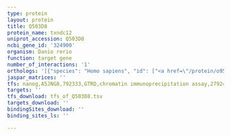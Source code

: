 ```yaml
---
type: protein
layout: protein
title: Q503D8
protein_name: txndc12
uniprot_accession: Q503D8
ncbi_gene_id: '324900'
organism: Danio rerio
function: target gene
number_of_interactions: '1'
orthologs: '[{"species": "Homo sapiens", "id": ["<a href=\"/protein/o95881\">O95881</a>"]}, {"species": "Mus musculus", "id": ["<a href=\"/protein/q9cqu0\">Q9CQU0</a>"]}, {"species": "Rattus norvegicus", "id": ["<a href=\"/protein/q498e0\">Q498E0</a>"]}, {"species": "Caenorhabditis elegans", "id": ["<a href=\"/protein/q9na78\">Q9NA78</a>"]}]'
jaspar_matrices: ''
tfs: nanog,A5JNG8,792333,GTRD,chromatin immunoprecipitation assay,27924024%5Buid%5D,No
targets: ''
tfs_download: tfs_of_Q503D8.tsv
targets_download: ''
bindingSites_download: ''
binding_sites_ls: ''

---
```

